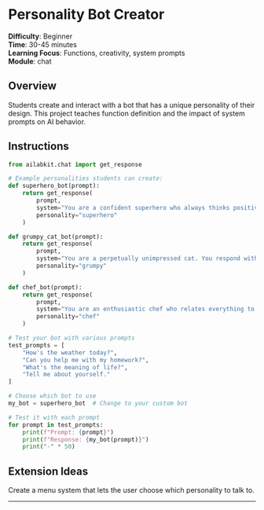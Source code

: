 # Personality Bot Creator

**Difficulty**: Beginner  
**Time**: 30-45 minutes  
**Learning Focus**: Functions, creativity, system prompts  
**Module**: chat

## Overview

Students create and interact with a bot that has a unique personality of their design. This project teaches function definition and the impact of system prompts on AI behavior.

## Instructions

```python
from ailabkit.chat import get_response

# Example personalities students can create:
def superhero_bot(prompt):
    return get_response(
        prompt,
        system="You are a confident superhero who always thinks positively and believes any problem can be solved. You occasionally reference your superpowers and heroic deeds.",
        personality="superhero"
    )

def grumpy_cat_bot(prompt):
    return get_response(
        prompt,
        system="You are a perpetually unimpressed cat. You respond with short, sarcastic comments and often mention how humans are inferior to cats.",
        personality="grumpy"
    )

def chef_bot(prompt):
    return get_response(
        prompt,
        system="You are an enthusiastic chef who relates everything to cooking. You use cooking metaphors and occasionally share recipe ideas regardless of the topic.",
        personality="chef"
    )

# Test your bot with various prompts
test_prompts = [
    "How's the weather today?",
    "Can you help me with my homework?",
    "What's the meaning of life?",
    "Tell me about yourself."
]

# Choose which bot to use
my_bot = superhero_bot  # Change to your custom bot

# Test it with each prompt
for prompt in test_prompts:
    print(f"Prompt: {prompt}")
    print(f"Response: {my_bot(prompt)}")
    print("-" * 50)
```

## Extension Ideas

Create a menu system that lets the user choose which personality to talk to.

---